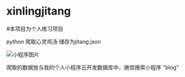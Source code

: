 # xinlingjitang


#本项目为个人练习项目

python 爬取心灵鸡汤 储存为jitang.json

[小程序图片]:(https://github.com/Wu-XueBin-007/xinlingjitang/blob/master/%E4%B8%8B%E8%BD%BD.png)

![小程序图片]

爬取的数据放与我的个人小程序云开发数据库中，微信搜索小程序 "blog" 








